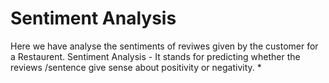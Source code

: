 # Sentiment Analysis 
Here we have analyse the sentiments of reviwes given by the customer for a Restaurent.
Sentiment Analysis - It stands for predicting whether the reviews /sentence give sense about positivity or negativity.
*
